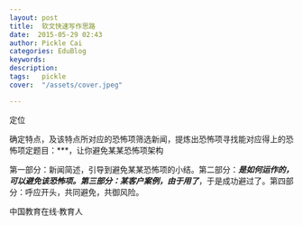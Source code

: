 ```yaml
---
layout: post  
title:  软文快速写作思路  
date:  2015-05-29 02:43  
author: Pickle Cai  
categories: EduBlog  
keywords: 
description:   
tags:	pickle   
cover:  "/assets/cover.jpeg"  

---  
```

    
定位

确定特点，及该特点所对应的恐怖项筛选新闻，提炼出恐怖项寻找能对应得上的恐怖项定题目：***，让你避免某某恐怖项架构

第一部分：新闻简述，引导到避免某某恐怖项的小结。第二部分：***是如何运作的，可以避免该恐怖项。第三部分：某客户案例，由于用了***，于是成功避过了。第四部分：呼应开头，共同避免，共御风险。

		    
 中国教育在线·教育人

